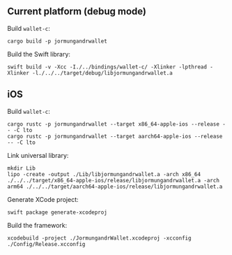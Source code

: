 ## Current platform (debug mode)

Build `wallet-c`:

    cargo build -p jormungandrwallet

Build the Swift library:

    swift build -v -Xcc -I./../bindings/wallet-c/ -Xlinker -lpthread -Xlinker -l./../../target/debug/libjormungandrwallet.a

## iOS

Build `wallet-c`:

    cargo rustc -p jormungandrwallet --target x86_64-apple-ios --release -- -C lto
    cargo rustc -p jormungandrwallet --target aarch64-apple-ios --release -- -C lto

Link universal library:

    mkdir Lib
    lipo -create -output ./Lib/libjormungandrwallet.a -arch x86_64 ./../../target/x86_64-apple-ios/release/libjormungandrwallet.a -arch arm64 ./../../target/aarch64-apple-ios/release/libjormungandrwallet.a

Generate XCode project:

    swift package generate-xcodeproj

Build the framework:

    xcodebuild -project ./JormungandrWallet.xcodeproj -xcconfig ./Config/Release.xcconfig

